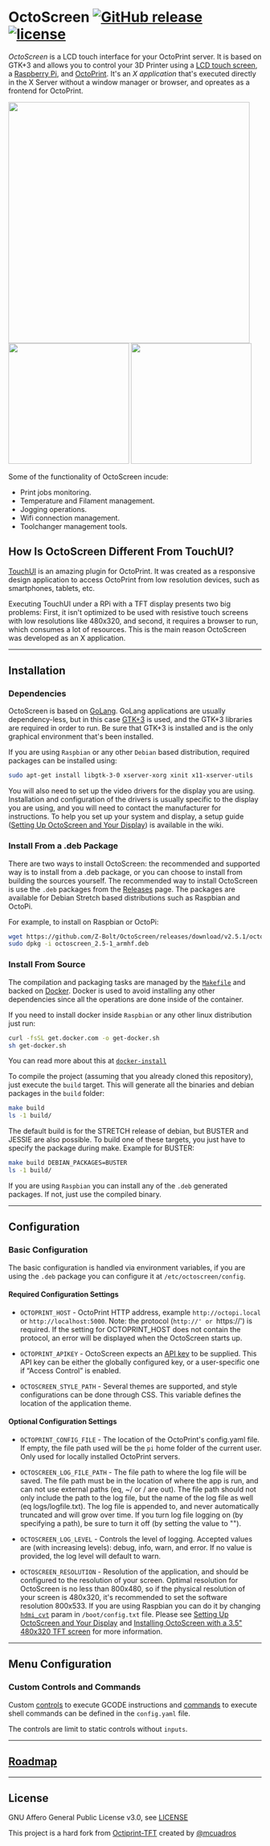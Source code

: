 # OctoScreen [![GitHub release](https://img.shields.io/github/release/Z-Bolt/OctoScreen.svg)](https://github.com/Z-Bolt/OctoScreen/releases) [![license](https://img.shields.io/github/license/Z-Bolt/OctoScreen.svg)]()

_OctoScreen_ is a LCD touch interface for your OctoPrint server.  It is based on GTK+3 and allows you to control your 3D Printer using a [LCD touch screen](https://amzn.to/2L8cRkR), a [Raspberry Pi](https://amzn.to/39LPvvF), and [OctoPrint](https://octoprint.org/).  It's an _X application_ that's executed directly in the X Server without a window manager or browser, and opreates as a frontend for OctoPrint.

<img width="480" src="https://user-images.githubusercontent.com/390214/60487814-ef9d1a00-9ca8-11e9-9c48-31bf54a5488d.png" />
<img width="240" src="https://user-images.githubusercontent.com/390214/60277300-f4a74580-9905-11e9-8b88-f6cc35533c2a.png" />
<img width="240" src="https://user-images.githubusercontent.com/390214/60277572-84e58a80-9906-11e9-8334-202544f0191d.png" />

Some of the functionality of OctoScreen incude:

- Print jobs monitoring.
- Temperature and Filament management.
- Jogging operations.
- Wifi connection management.
- Toolchanger management tools.




## How Is OctoScreen Different From TouchUI?

[TouchUI](http://plugins.octoprint.org/plugins/touchui/) is an amazing plugin for OctoPrint.  It was created as a responsive design application to access OctoPrint from low resolution devices, such as smartphones, tablets, etc.

Executing TouchUI under a RPi with a TFT display presents two big problems: First, it isn't optimized to be used with resistive touch screens with low resolutions like 480x320, and second, it requires a browser to run, which consumes a lot of resources.  This is the main reason OctoScreen was developed as an X application.




------------
## Installation

### Dependencies

OctoScreen is based on [GoLang](https://golang.org).  GoLang applications are usually dependency-less, but in this case [GTK+3](https://developer.gnome.org/gtk3/3.0/gtk.html) is used, and the GTK+3 libraries are required in order to run.  Be sure that GTK+3 is installed and is the only graphical environment that's been installed.

If you are using `Raspbian` or any other `Debian` based distribution, required packages can be installed using:

```sh
sudo apt-get install libgtk-3-0 xserver-xorg xinit x11-xserver-utils
```

You will also need to set up the video drivers for the display you are using.  Installation and configuration of the drivers is usually specific to the display you are using, and you will need to contact the manufacturer for instructions.  To help you set up your system and display, a setup guide ([Setting Up OctoScreen and Your Display](https://github.com/Z-Bolt/OctoScreen/wiki/Setting-Up-OctoScreen-and-Your-Display)) is available in the wiki.



### Install From a .deb Package

There are two ways to install OctoScreen: the recommended and supported way is to install from a .deb package, or you can choose to install from building the sources yourself.  The recommended way to install OctoScreen is use the `.deb` packages from the [Releases](https://github.com/Z-Bolt/OctoScreen/releases) page.  The packages are available for Debian Stretch based distributions such as Raspbian and OctoPi.

For example, to install on Raspbian or OctoPi:
```sh
wget https://github.com/Z-Bolt/OctoScreen/releases/download/v2.5.1/octoscreen_2.5-1_armhf.deb
sudo dpkg -i octoscreen_2.5-1_armhf.deb
```



### Install From Source

The compilation and packaging tasks are managed by the [`Makefile`](Makefile) and backed on [Docker](Dockerfile).  Docker is used to avoid installing any other dependencies since all the operations are done inside of the container.

If you need to install docker inside `Raspbian` or any other linux distribution just run:

```sh
curl -fsSL get.docker.com -o get-docker.sh
sh get-docker.sh
```

You can read more about this at [`docker-install`](https://github.com/docker/docker-install)

To compile the project (assuming that you already cloned this repository), just execute the `build` target.  This will generate all the binaries and debian packages in the `build` folder:

```sh
make build
ls -1 build/
```

The default build is for the STRETCH release of debian, but BUSTER and JESSIE are also possible.  To build one of these targets, you just have to specify the package during make.
Example for BUSTER:
```sh
make build DEBIAN_PACKAGES=BUSTER
ls -1 build/
```

If you are using `Raspbian` you can install any of the `.deb` generated packages.  If not, just use the compiled binary.




------------
## Configuration

### Basic Configuration

The basic configuration is handled via environment variables, if you are using the `.deb` package you can configure it at `/etc/octoscreen/config`.

#### Required Configuration Settings

- `OCTOPRINT_HOST` - OctoPrint HTTP address, example `http://octopi.local` or `http://localhost:5000`.  Note: the protocol (`http://' or `https://') is required.  If the setting for OCTOPRINT_HOST does not contain the protocol, an error will be displayed when the OctoScreen starts up.

- `OCTOPRINT_APIKEY` - OctoScreen expects an [API key]( http://docs.octoprint.org/en/master/api/general.html) to be supplied. This API key can be either the globally configured key, or a user-specific one if “Access Control” is enabled.

- `OCTOSCREEN_STYLE_PATH` - Several themes are supported, and style configurations can be done through CSS. This variable defines the location of the application theme.


#### Optional Configuration Settings

- `OCTOPRINT_CONFIG_FILE` - The location of the OctoPrint's config.yaml file.  If empty, the file path used will be the `pi` home folder of the current user. Only used for locally installed OctoPrint servers.

- `OCTOSCREEN_LOG_FILE_PATH` - The file path to where the log file will be saved.  The file path must be in the location of where the app is run, and can not use external paths (eq, ~/ or / are out).  The file path should not only include the path to the log file, but the name of the log file as well (eq logs/logfile.txt).  The log file is appended to, and never automatically truncated and will grow over time.  If you turn log file logging on (by specifying a path), be sure to turn it off (by setting the value to "").

- `OCTOSCREEN_LOG_LEVEL` - Controls the level of logging.  Accepted values are (with increasing levels): debug, info, warn, and error.  If no value is provided, the log level will default to warn.

- `OCTOSCREEN_RESOLUTION` - Resolution of the application, and should be configured to the resolution of your screen.  Optimal resolution for OctoScreen is no less than 800x480, so if the physical resolution of your screen is 480x320, it's recommended to set the software resolution 800x533.  If you are using Raspbian you can do it by changing [`hdmi_cvt`](https://www.raspberrypi.org/documentation/configuration/config-txt/video.md) param in `/boot/config.txt` file.  Please see [Setting Up OctoScreen and Your Display](https://github.com/Z-Bolt/OctoScreen/wiki/Setting-Up-OctoScreen-and-Your-Display) and [Installing OctoScreen with a 3.5" 480x320 TFT screen](https://github.com/Z-Bolt/OctoScreen/wiki/Installing-OctoScreen-with-a-3.5%22-480x320-TFT-screen) for more information.




------------
## Menu Configuration

### Custom Controls and Commands

Custom [controls](http://docs.octoprint.org/en/master/configuration/config_yaml.html#controls) to execute GCODE instructions and [commands](http://docs.octoprint.org/en/master/configuration/config_yaml.html#system) to execute shell commands can be defined in the `config.yaml` file.

The controls are limit to static controls without `inputs`.





------------
## [Roadmap](https://github.com/Z-Bolt/OctoScreen/projects/2)





------------
## License

GNU Affero General Public License v3.0, see [LICENSE](LICENSE)

This project is a hard fork from [Octiprint-TFT](https://github.com/mcuadros/OctoPrint-TFT) created by [@mcuadros](https://github.com/mcuadros/OctoPrint-TFT)
